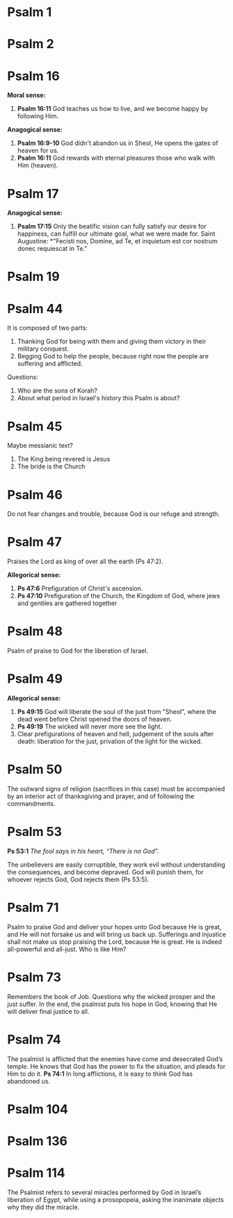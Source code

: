 # Psalm 1

# Psalm 2

# Psalm 16

**Moral sense:**

1. **Psalm 16:11** God teaches us how to live, and we become happy by following Him.

**Anagogical sense:**

1. **Psalm 16:9-10** God didn't abandon us in Sheol, He opens the gates of heaven for us.
2. **Psalm 16:11** God rewards with eternal pleasures those who walk with Him (heaven).

# Psalm 17

**Anagogical sense:**

1. **Psalm 17:15** Only the beatific vision can fully satisfy our desire for happiness, can fulfill our ultimate goal, what we were made for. Saint Augustine: \*"Fecisti nos, Domine, ad Te, et inquietum est cor nostrum donec requiescat in Te."

# Psalm 19

# Psalm 44

It is composed of two parts:

1. Thanking God for being with them and giving them victory in their military conquest.
2. Begging God to help the people, because right now the people are suffering and afflicted.

Questions:

1. Who are the sons of Korah?
2. About what period in Israel's history this Psalm is about?

# Psalm 45

Maybe messianic text?

1. The King being revered is Jesus
2. The bride is the Church

# Psalm 46

Do not fear changes and trouble, because God is our refuge and strength.

# Psalm 47

Praises the Lord as king of over all the earth (Ps 47:2).

**Allegorical sense:**

1. **Ps 47:6** Prefiguration of Christ's ascension.
2. **Ps 47:10** Prefiguration of the Church, the Kingdom of God, where jews and gentiles are gathered together

# Psalm 48

Psalm of praise to God for the liberation of Israel.

# Psalm 49

**Allegorical sense:**

1. **Ps 49:15** God will liberate the soul of the just from "Sheol", where the dead went before Christ opened the doors of heaven.
2. **Ps 49:19** The wicked will never more see the light.
3. Clear prefigurations of heaven and hell, judgement of the souls after death: liberation for the just, privation of the light for the wicked.

# Psalm 50
The outward signs of religion (sacrifices in this case) must be accompanied by an interior act of thanksgiving and prayer, and of following the commandments.
# Psalm 53
**Ps 53:1** *The fool says in his heart, “There is no God”.*

The unbelievers are easily corruptible, they work evil without understanding the consequences, and become depraved. God will punish them, for whoever rejects God, God rejects them (Ps 53:5).
# Psalm 71
Psalm to praise God and deliver your hopes unto God because He is great, and He will not forsake us and will bring us back up. Sufferings and injustice shall not make us stop praising the Lord, because He is great. He is indeed all-powerful and all-just. Who is like Him?
# Psalm 73
Remembers the book of Job. Questions why the wicked prosper and the just suffer. In the end, the psalmist puts his hope in God, knowing that He will deliver final justice to all.
# Psalm 74
The psalmist is afflicted that the enemies have come and desecrated God’s temple. He knows that God has the power to fix the situation, and pleads for Him to do it. **Ps 74:1** In long afflictions, it is easy to think God has abandoned us.
# Psalm 104

# Psalm 136

# Psalm 114
The Psalmist refers to several miracles performed by God in Israel’s liberation of Egypt, while using a prosopopeia, asking the inanimate objects why they did the miracle.